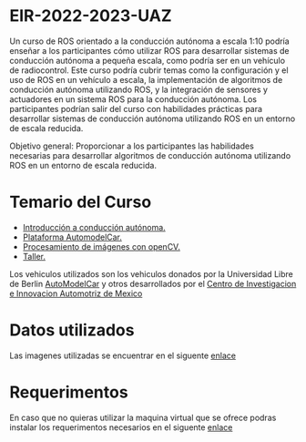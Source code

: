 # EIR-2022-2023-UAZ
Un curso de ROS orientado a la conducción autónoma a escala 1:10 podría enseñar a los participantes cómo utilizar ROS para desarrollar sistemas de conducción autónoma a pequeña escala, como podría ser en un vehículo de radiocontrol. Este curso podría cubrir temas como la configuración y el uso de ROS en un vehículo a escala, la implementación de algoritmos de conducción autónoma utilizando ROS, y la integración de sensores y actuadores en un sistema ROS para la conducción autónoma. Los participantes podrían salir del curso con habilidades prácticas para desarrollar sistemas de conducción autónoma utilizando ROS en un entorno de escala reducida.

Objetivo general:
Proporcionar a los participantes las habilidades necesarias para desarrollar algoritmos de conducción autónoma utilizando ROS en un entorno de escala reducida.

# Temario del Curso
 - [Introducción a conducción autónoma.](https://github.com/jsaldivar1937/EIR-2022-2023-UAZ/tree/main/Introduccion)
 - [Plataforma AutomodelCar.](https://github.com/jsaldivar1937/EIR-2022-2023-UAZ/tree/main/Plataforma%20AutomodelCar)
 - [Procesamiento de imágenes con openCV.](https://github.com/jsaldivar1937/EIR-2022-2023-UAZ/tree/main/Procesamiento%20de%20Imagenes)
 - [Taller.](https://github.com/jsaldivar1937/EIR-2022-2023-UAZ/tree/main/Taller)
 
Los vehiculos utilizados son los vehiculos donados por la Universidad Libre de Berlin [AutoModelCar](https://github.com/AutoModelCar) y otros desarrollados por el [Centro de Investigacion e Innovacion Automotriz de Mexico](https://www.facebook.com/CIIAM21)

# Datos utilizados
Las imagenes utilizadas se encuentrar en el siguente [enlace](https://github.com/jsaldivar1937/EIR-2022-2023-UAZ/tree/main/ImagenesEIR) 

# Requerimentos
En caso que no quieras utilizar la maquina virtual que se ofrece podras instalar los requerimentos necesarios en el siguente [enlace](https://github.com/jsaldivar1937/EIR-2022-2023-UAZ/blob/main/Requerimentos/README.md)
